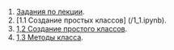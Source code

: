 1. [Задания по лекции]().
2. [1.1 Создание простых классов] (/1_1.ipynb).
3. [1,2 Создание простого классов]().
4. [1,3 Методы класса]().
